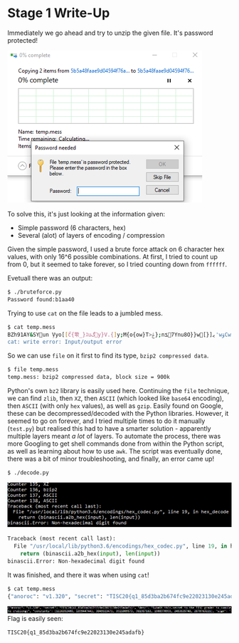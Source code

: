 # Stage 1 Write-Up

Immediately we go ahead and try to unzip the given file. It's password protected!

![pwneeded](pwneeded.png)

To solve this, it's just looking at the information given:

- Simple password (6 characters, hex)
- Several (alot) of layers of encoding / compression

Given the simple password, I used a brute force attack on 6 character hex values, with only 16^6 possible combinations.
At first, I tried to count up from 0, but it seemed to take forever, so I tried counting down from `ffffff`.

Evetuall there was an output:
``` bash
$ ./bruteforce.py
Password found:b1aa40
```

Trying to use `cat` on the file leads to a jumbled mess. 

```bash
$ cat temp.mess
BZh91AY&SYun ܹVyo[[ޯc{뽞_}ｽuگy}V.{]y;M{o{ow}T>ݝ};nݎ7Ynu8O}}wﯾ[{]޽'wۋCwn=Xz/Iݾt
cat: write error: Input/output error
```

So we can use `file` on it first to find its type, `bzip2 compressed data`. 
```bash
$ file temp.mess
temp.mess: bzip2 compressed data, block size = 900k
```


Python's own `bz2` library is easily used here.
Continuing the `file` technique, we can find `zlib`, then `XZ`, then `ASCII` (which looked like `base64` encoding),
then `ASCII` (with only `hex` values), as well as `gzip`. 
Easily found on Google, these can be decompressed/decoded with the Python libraries.
However, it seemed to go on forever, and I tried multiple times to do it manually (`test.py`) but realised this had to have 
a smarter solution - apparently multiple layers meant *a lot* of layers. 
To automate the process, there was more Googling to get shell commands done from within the Python script,
as well as learning about how to use `awk`. 
The script was eventually done, there was a bit of minor troubleshooting, and finally, an error came up!
```bash
$ ./decode.py
```
![error](error.png)
``` Python
Traceback (most recent call last):
  File "/usr/local/lib/python3.6/encodings/hex_codec.py", line 19, in hex_decode
    return (binascii.a2b_hex(input), len(input))
binascii.Error: Non-hexadecimal digit found
```

It was finished, and there it was when using `cat`!

```bash
$ cat temp.mess
{"anoroc": "v1.320", "secret": "TISC20{q1_85d3ba2b674fc9e22023130e245adafb}", "desc": "Submit this.secret to the TISC grader to complete challenge", "constants": [1116352408, 1899447441, 3049323471, 3921009573, 961987163, 1508970993, 2453635748, 2870763221], "sign": "
```
![flag](flag.png)
Flag is easily seen:
```
TISC20{q1_85d3ba2b674fc9e22023130e245adafb}
```
